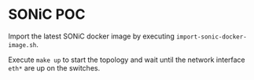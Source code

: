 # SONiC POC

Import the latest SONiC docker image by executing `import-sonic-docker-image.sh`.

Execute `make up` to start the topology and wait until the network interface `eth*` are up on the switches.
